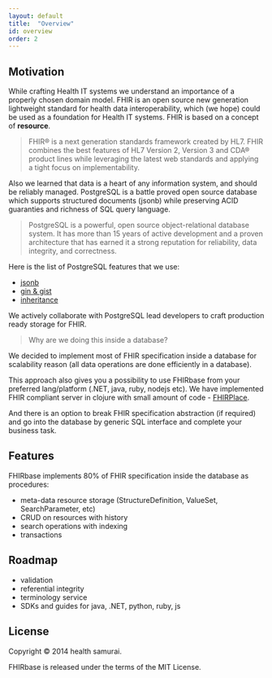 ```yaml
---
layout: default
title:  "Overview"
id: overview
order: 2
---
```


## Motivation

While crafting Health IT systems we understand an importance of a
properly chosen domain model. FHIR is an open source new generation
lightweight standard for health data interoperability, which (we hope)
could be used as a foundation for Health IT systems. FHIR is based
on a concept of __resource__.

> FHIR® is a next generation standards framework created by HL7.  FHIR
> combines the best features of HL7 Version 2, Version 3 and CDA®
> product lines while leveraging the latest web standards and applying
> a tight focus on implementability.

Also we learned that data is a heart of any information system, and
should be reliably managed. PostgreSQL is a battle proved open source
database which supports structured documents (jsonb) while
preserving ACID guaranties and richness of SQL query language.

> PostgreSQL is a powerful, open source object-relational database
> system.  It has more than 15 years of active development and a
> proven architecture that has earned it a strong reputation for
> reliability, data integrity, and correctness.

Here is the list of PostgreSQL features that we use:

* [jsonb](http://www.postgresql.org/docs/9.4/static/functions-json.html)
* [gin & gist](http://www.postgresql.org/docs/9.1/static/textsearch-indexes.html)
* [inheritance](http://www.postgresql.org/docs/9.4/static/tutorial-inheritance.html)

We actively collaborate with PostgreSQL lead developers to craft
production ready storage for FHIR.

> Why are we doing this inside a database?

We decided to implement most of FHIR specification inside a database for
scalability reason (all data operations are done efficiently in a database).

This approach also gives you a possibility to use FHIRbase from your
preferred lang/platform (.NET, java, ruby, nodejs etc).
We have implemented FHIR compliant server in clojure with small amount of
code - [FHIRPlace](https://github.com/fhirbase/fhirplace/).

And there is an option to break FHIR specification abstraction (if required) and
go into the database by generic SQL interface and complete your business task.


## Features

FHIRbase implements 80% of FHIR specification inside the database as
procedures:

* meta-data resource storage (StructureDefinition, ValueSet, SearchParameter, etc)
* CRUD on resources with history
* search operations with indexing
* transactions


## Roadmap

* validation
* referential integrity
* terminology service
* SDKs and guides for java, .NET, python, ruby, js



## License

Copyright © 2014 health samurai.

FHIRbase is released under the terms of the MIT License.
